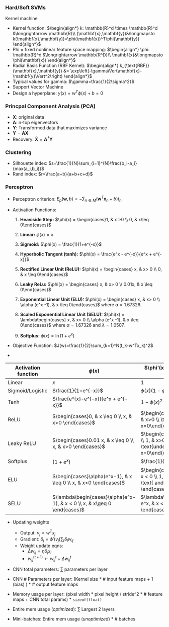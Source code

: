 ### Hard/Soft SVMs 
Kernel machine
- Kernel function: $\begin{align*} k: \mathbb{R}^d \times \mathbb{R}^d &\longrightarrow \mathbb{R}\\ (\mathbf{x},\mathbf{y})&\longmapsto k(\mathbf{x},\mathbf{y})=\phi(\mathbf{x})^T\phi(\mathbf{y}) \end{align*}$
- Phi = fixed nonlinear feature space mapping: $\begin{align*} \phi: \mathbb{R}^d &\longrightarrow \mathbb{R^D}\\ \mathbf{x}&\longmapsto \phi(\mathbf{x}) \end{align*}$
- Radial Basis Function (RBF Kernel): $\begin{align*} k_{\text{RBF}}(\mathbf{x},\mathbf{y}) &= \exp\left(-\gamma\Vert\mathbf{x}-\mathbf{y}\Vert^2\right) \end{align*}$
- Typical values for gamma: $\gamma=\frac{1}{2\sigma^2}$
- Support Vector Machine
- Design a hyperplane: $y(x) = w^T\phi(x) + b = 0$
### Princpal Component Analysis (PCA)
- $\mathbf{X}$: original data
- $\mathbf{A}$: n-top eigenvectors
- $\mathbf{Y}$: Transformed data that maximizes variance
- $\mathbf{Y}=\mathbf{A}\mathbf{X}$
- Recovery:  $\mathbf{\hat{X}}=\mathbf{A^\dagger}\mathbf{Y}$
### Clustering
- Silhouette index: $s=\frac{1}{N}\sum_{i=1}^{N}\frac{b_i-a_i}{max(a_i,b_i)}$
- Rand index: $r=\frac{a+b}{a+b+c+d}$
### Perceptron
- Perceptron criterion: $E_p(\mathbf{w},b)=-\sum_{n\in M}(\mathbf{w}^T\mathbf{x}_n+b)t_n$
- Activation Functions:
	1. **Heaviside Step:** $\phi(x) = \begin{cases}1, & x >0 \\ 0, & x\leq 0\end{cases}$
	2. **Linear:** $\phi(x) = x$
	
	3. **Sigmoid:** $\phi(x) = \frac{1}{1+e^{-x}}$
	
	4. **Hyperbolic Tangent (tanh):** $\phi(x) = \frac{e^x - e^{-x}}{e^x + e^{-x}}$
	
	5. **Rectified Linear Unit (ReLU):** $\phi(x) = \begin{cases} x, & x> 0 \\ 0, & x \leq 0\end{cases}$
	
	6. **Leaky ReLu:** $\phi(x) = \begin{cases} x, & x> 0 \\ 0.01x, & x \leq 0\end{cases}$
	
	7. **Exponential Linear Unit (ELU):** $\phi(x) = \begin{cases} x, & x> 0 \\ \alpha (e^x -1), & x \leq 0\end{cases}$
	where $\alpha=1.67326$.
	
	8. **Scaled Exponential Linear Unit (SELU):** $\phi(x) = \lambda\begin{cases} x, & x> 0 \\ \alpha (e^x -1), & x \leq 0\end{cases}$
	where $\alpha=1.67326$ and $\lambda=1.0507$.
	
	9. **Softplus:** $\phi(x) = \ln(1+e^x)$
	
- Objective Function: $J(w)=\frac{1}{2}\sum_{k=1}^N(t_k-w^Tx_k)^2$
- 
| Activation function | $\phi(x)$ | $\phi'(x) = \frac{d\phi(x)}{dx}$ |
| -- | -- | -- |
| Linear | $x$ | $1$ |
| Sigmoid/Logistic | $\frac{1}{1+e^{-x}}$ | $\phi(x)(1-\phi(x))$ |
| Tanh | $\frac{e^{x}-e^{-x}}{e^x + e^{-x}}$ | $1-\phi(x)^2$ |
| ReLU | $\begin{cases}0, & x \leq 0 \\ x, & x>0 \end{cases}$ | $\begin{cases}0, & x < 0 \\ 1, & x>0 \\ \text{undefined}, & x=0\end{cases}$ |
| Leaky ReLU | $\begin{cases}0.01 x, & x \leq 0 \\ x, & x>0 \end{cases}$ | $\begin{cases}0.01, & x < 0 \\ 1, & x>0 \\ \text{undefined}, & x=0\end{cases}$ |
| Softplus | $(1+e^x)$ | $\frac{1}{1+e^{-x}}$ |
| ELU | $\begin{cases}\alpha(e^x-1), & x \leq 0 \\ x, & x>0 \end{cases}$ |  $\begin{cases}\alpha e^x, & x < 0 \\ 1, & x>0 \\ 1, & x>0 \text{ and } \alpha=1  \end{cases}$ |
| SELU | $\lambda\begin{cases}\alpha(e^x-1), & x < 0 \\ x, & x\geq 0 \end{cases}$ | $\lambda\begin{cases}\alpha e^x, & x < 0 \\ 1, & x\geq 0 \end{cases}$ |
- Updating weights
	- Output: $v_j=w^Tx_j$
	- Gradient: $\delta_j=\phi'(v_j)\sum_t\delta_lw_{lj}$
	- Weight update eqns:
		- $\Delta w_{ij}=\eta\delta_jx_i$ 
		- $w_{ij}^{(t+1)}\leftarrow w_{ij}^t+\Delta w_{ij}^t$	

- CNN total parameters: $\sum$ parameters per layer
- CNN # Parameters per layer: (Kernel size * # input feature maps + 1 (bias) ) * # output feature maps
- Memory usage per layer: (pixel width * pixel height / stride^2 * # feature maps + CNN total params) * `sizeof(float)` 
- Entire mem usage (*optimized*): $\sum$ Largest 2 layers
- Mini-batches: Entire mem usage (*unoptimized*) * # batches
